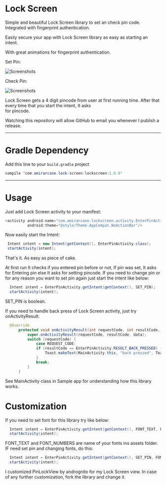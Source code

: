 # Lock Screen

Simple and beautiful Lock Screen library to set an check pin code. Integrated with fingerprint authentication.

Easily secure your app with Lock Screen library as easy as starting an intent. 

With great animations for fingerprint authentication.

Set Pin:

![Screenshots](https://github.com/amirarcane/lock-screen/blob/master/demo/set.gif)

Check Pin:
 
![Screenshots](https://github.com/amirarcane/lock-screen/blob/master/demo/check.gif) 

Lock Screen gets a 4 digit pincode from user at first running time. After that every time that you start the intent, It asks  
for pincode.

Watching this repository will allow GitHub to email you whenever I publish a release.

---
# Gradle Dependency

Add this line to your `build.gradle` project

```java
compile 'com.amirarcane.lock-screen:lockscreen:1.0.0'
```
---
# Usage

 Just add  Lock Screen activity to your manifest:
 
 ```java
 <activity android:name="com.amirarcane.lockscreen.activity.EnterPinActivity"
           android:theme="@style/Theme.AppCompat.NoActionBar"/>
 ```
 
 Now easily start the Intent:
 
 ```java
  Intent intent = new Intent(getContext(), EnterPinActivity.class);
  startActivity(intent);
  ```
  
  That's it. As easy as piece of cake.
  
  At first run It checks if you entered pin before or not, If pin was set, It asks for Entering pin else It asks for 
  setting pincode. If you need to change pin or for any reason you want to set pin again just start the intent like below:
  
  ```java
    Intent intent = EnterPinActivity.getIntent(getContext(), SET_PIN);
    startActivity(intent);
   ```
    
SET_PIN is boolean.

If you need to handle back press of Lock Screen activity, just try onActivityResult:

  ```java
    @Override
        protected void onActivityResult(int requestCode, int resultCode, Intent data) {
            super.onActivityResult(requestCode, resultCode, data);
            switch (requestCode) {
                case REQUEST_CODE:
                if (resultCode == EnterPinActivity.RESULT_BACK_PRESSED) {
                    Toast.makeText(MainActivity.this, "back pressed", Toast.LENGTH_LONG).show();
                }
                break;
            }
        }
   ```
   
See MainActivity class in Sample app for understanding how this library works.   

 # Customization

If you need to set font for this library try like below:

```java
  Intent intent = EnterPinActivity.getIntent(getContext(), FONT_TEXT, FONT_NUMBERS);
  startActivity(intent);
  ```
  
FONT_TEXT and FONT_NUMBERS are name of your fonts ins assets folder. IF need set pin and changing fonts, do this:

```java
  Intent intent = EnterPinActivity.getIntent(getContext(), SET_PIN, FONT_TEXT, FONT_NUMBERS);
  startActivity(intent);
  ```
  
I customized PinLockView by andrognito for my Lock Screen view. In case of any further customization, fork the library
and change it.

